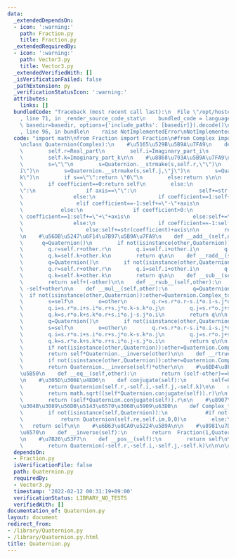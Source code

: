 ```yaml
---
data:
  _extendedDependsOn:
  - icon: ':warning:'
    path: Fraction.py
    title: Fraction.py
  _extendedRequiredBy:
  - icon: ':warning:'
    path: Vector3.py
    title: Vector3.py
  _extendedVerifiedWith: []
  _isVerificationFailed: false
  _pathExtension: py
  _verificationStatusIcon: ':warning:'
  attributes:
    links: []
  bundledCode: "Traceback (most recent call last):\n  File \"/opt/hostedtoolcache/Python/3.10.8/x64/lib/python3.10/site-packages/onlinejudge_verify/documentation/build.py\"\
    , line 71, in _render_source_code_stat\n    bundled_code = language.bundle(stat.path,\
    \ basedir=basedir, options={'include_paths': [basedir]}).decode()\n  File \"/opt/hostedtoolcache/Python/3.10.8/x64/lib/python3.10/site-packages/onlinejudge_verify/languages/python.py\"\
    , line 96, in bundle\n    raise NotImplementedError\nNotImplementedError\n"
  code: "import math\nfrom Fraction import Fraction\n#from Complex import Complex\n\
    \nclass Quaternion(Complex):\n    #\u5165\u529B\u5B9A\u7FA9\n    def __init__(self,Real_part=0,Imaginary_part_i=0,Imaginary_part_j=0,Imaginary_part_k=0):\n\
    \        self.r=Real_part\n        self.i=Imaginary_part_i\n        self.j=Imaginary_part_j\n\
    \        self.k=Imaginary_part_k\n\n    #\u8868\u793A\u5B9A\u7FA9\n    def __str__(self):\n\
    \        s=\"\"\n        s=Quaternion.__strmake(s,self.r,\"\")\n        s=Quaternion.__strmake(s,self.i,\"\
    i\")\n        s=Quaternion.__strmake(s,self.j,\"j\")\n        s=Quaternion.__strmake(s,self.k,\"\
    k\")\n        if s==\"\":return \"0\"\n        else:return s\n\n    def __strmake(self,coefficient,axis):\n\
    \        if coefficient==0:return self\n        else:\n            if self==\"\
    \":\n                if axis==\"\":\n                    self+=str(coefficient)\n\
    \                else:\n                    if coefficient==1:self+=axis\n   \
    \                 elif coefficient==-1:self+=\"-\"+axis\n                    else:self+=str(coefficient)+axis\n\
    \            else:\n                if coefficient>0:\n                    if\
    \ coefficient==1:self+=\"+\"+axis\n                    else:self+=\"+\"+str(coefficient)+axis\n\
    \                else:\n                    if coefficient==-1:self+=\"-\"+axis\n\
    \                    else:self+=str(coefficient)+axis\n\n        return self\n\
    \n    #\u56DB\u5247\u6F14\u7B97\u5B9A\u7FA9\n    def __add__(self,other):\n  \
    \      q=Quaternion()\n        if not(isinstance(other,Quaternion)):other=Quaternion.Complex_to_Quatrarnion(other)\n\
    \        q.r=self.r+other.r\n        q.i=self.i+other.i\n        q.j=self.j+other.j\n\
    \        q.k=self.k+other.k\n        return q\n\n    def __radd__(self,other):\n\
    \        q=Quaternion()\n        if not(isinstance(other,Quaternion)):other=Quaternion.Complex_to_Quatrarnion(other)\n\
    \        q.r=self.r+other.r\n        q.i=self.i+other.i\n        q.j=self.j+other.j\n\
    \        q.k=self.k+other.k\n        return q\n\n    def __sub__(self,other):\n\
    \        return self+(-other)\n\n    def __rsub__(self,other):\n        return\
    \ -self+other\n\n    def __mul__(self,other):\n        q=Quaternion()\n      \
    \  if not(isinstance(other,Quaternion)):other=Quaternion.Complex_to_Quatrarnion(other)\n\
    \        s=self\n        o=other\n        q.r=s.r*o.r-s.i*o.i-s.j*o.j-s.k*o.k\n\
    \        q.i=s.r*o.i+s.i*o.r+s.j*o.k-s.k*o.j\n        q.j=s.r*o.j+s.j*o.r+s.k*o.i-s.i*o.k\n\
    \        q.k=s.r*o.k+s.k*o.r+s.i*o.j-s.j*o.i\n        return q\n\n    def __rmul__(self,other):\n\
    \        q=Quaternion()\n        if not(isinstance(other,Quaternion)):other=Quaternion.Complex_to_Quatrarnion(other)\n\
    \        s=self\n        o=other\n        q.r=s.r*o.r-s.i*o.i-s.j*o.j-s.k*o.k\n\
    \        q.i=s.r*o.i+s.i*o.r+s.j*o.k-s.k*o.j\n        q.j=s.r*o.j+s.j*o.r+s.k*o.i-s.i*o.k\n\
    \        q.k=s.r*o.k+s.k*o.r+s.i*o.j-s.j*o.i\n        return q\n\n    def __truediv__(self,other):\n\
    \        if not(isinstance(other,Quaternion)):other=Quaternion.Complex_to_Quatrarnion(other)\n\
    \        return self*Quaternion.__inverse(other)\n\n    def __rtruediv__(self,other):\n\
    \        if not(isinstance(other,Quaternion)):other=Quaternion.Complex_to_Quatrarnion(other)\n\
    \        return Quaternion.__inverse(self)*other\n\n    #\u6BD4\u8F03\u6F14\u7B97\
    \u5B50\n    def __eq__(self,other):\n        return (self-other)==Quaternion()\n\
    \n    #\u305D\u306E\u4ED6\n    def conjugate(self):\n        self=Quaternion.Complex_to_Quatrarnion(self)\n\
    \        return Quaternion(self.r,-self.i,-self.j,-self.k)\n\n    def __abs__(self):\n\
    \        return math.sqrt((self*Quaternion.conjugate(self)).r)\n\n    def abs2(self):\n\
    \        return (self*Quaternion.conjugate(self)).r\n\n    #\u8907\u7D20\u6570\
    \u304B\u3089\u56DB\u5143\u6570\u306B\u5909\u63DB\n    def Complex_to_Quatrarnion(self):\n\
    \        if not(isinstance(self,Quaternion)):\n            #if not(isinstance(self,Complex)):self=Complex.Real_to_Complex(self)\n\
    \            return Quaternion(self.re,self.im,0,0)\n        else:\n         \
    \   return self\n\n    #\u6B63\u8CA0\u5224\u5B9A\n\n    #\u8981\u7D04\n\n    #\u9006\
    \u6570\n    def __inverse(self):\n        return  Fraction(1,Quaternion.abs2(self))*Quaternion.conjugate(self)\n\
    \n    #\u7B26\u53F7\n    def __pos__(self):\n        return self\n\n    def __neg__(self):\n\
    \        return Quaternion(-self.r,-self.i,-self.j,-self.k)\n\n\n\n\n"
  dependsOn:
  - Fraction.py
  isVerificationFile: false
  path: Quaternion.py
  requiredBy:
  - Vector3.py
  timestamp: '2022-02-12 00:31:19+09:00'
  verificationStatus: LIBRARY_NO_TESTS
  verifiedWith: []
documentation_of: Quaternion.py
layout: document
redirect_from:
- /library/Quaternion.py
- /library/Quaternion.py.html
title: Quaternion.py
---
```

